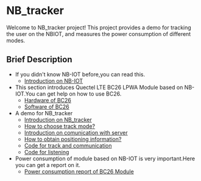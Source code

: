 # NB_tracker
Welcome to NB_tracker project! This project provides a demo for tracking the user on the NBIOT, and measures the power consumption of different modes.

## Brief Description
* If you didn't know NB-IOT before,you can read this.
   * [Introduction on NB-IOT](https://github.com/nofreegood/Work-summary/blob/master/NB-IOT/doc/Introduction%20on%20NB-IOT.md)
* This section introduces Quectel LTE BC26 LPWA Module based on NB-IOT.You can get help on how to use BC26.
   * [Hardware of BC26](https://github.com/nofreegood/Work-summary/blob/master/LTE_BC26_LPWA%20MODULE/doc/Hardware.md)
   * [Software of BC26](https://github.com/nofreegood/Work-summary/blob/master/LTE_BC26_LPWA%20MODULE/doc/Software.md)
* A demo for NB_tracker
   * [Introduction on NB_tracker](https://github.com/nofreegood/Work-summary/blob/master/NB_Tracker_Demo/doc/Introduction.md)
   * [How to choose track mode?](https://github.com/nofreegood/Work-summary/blob/master/NB_Tracker_Demo/doc/how%20to%20use.md)
   * [Introduction on comunication with server](https://github.com/nofreegood/Work-summary/blob/master/KM1612_BC26_AWS/doc/Introduction.md)
   * [How to obtain positioning information?](https://github.com/nofreegood/Work-summary/blob/master/KM1612_BC26_AWS/doc/Introduction.md)
   * [Code for track and communication](https://github.com/nofreegood/Work-summary/blob/master/KM1612_BC26_AWS/TCP_sensor_v01_code.rar)
   * [Code for listening](https://github.com/nofreegood/Work-summary/tree/master/KM1612_BC26_AWS/listener_code)
* Power consumption of module based on NB-IOT is very important.Here you can get a report on it.
   * [Power consumption report of BC26 Module](https://github.com/nofreegood/Work-summary/blob/master/LTE_BC26_LPWA%20MODULE/Power_Consumption_Report/Test_Result/Power%20consumption%20test%20of%20BC26%20Module.md)
